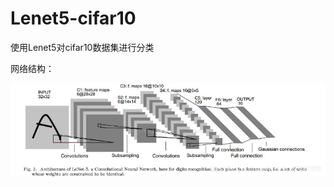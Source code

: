 # Lenet5-cifar10
使用Lenet5对cifar10数据集进行分类

网络结构：

![image](https://github.com/lihuaqiang0101/Lenet5-cifar10/blob/master/imag/20190322144545854.png)
